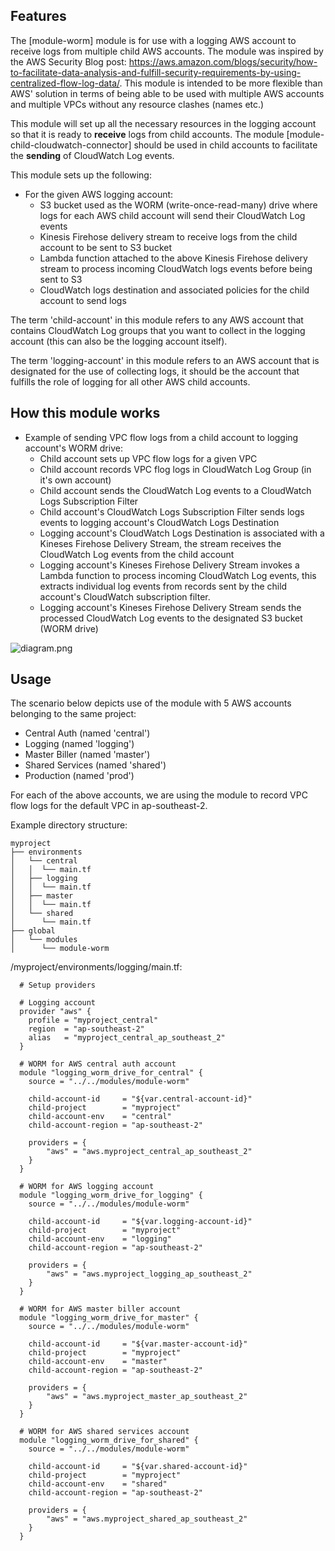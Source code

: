 ## Features

The [module-worm] module is for use with a logging AWS account to receive logs from multiple child AWS accounts. The module was inspired by the AWS Security Blog post: https://aws.amazon.com/blogs/security/how-to-facilitate-data-analysis-and-fulfill-security-requirements-by-using-centralized-flow-log-data/. This module is intended to be more flexible than AWS' solution in terms of being able to be used with multiple AWS accounts and multiple VPCs without any resource clashes (names etc.)

This module will set up all the necessary resources in the logging account so that it is ready to **receive** logs from child accounts. The module [module-child-cloudwatch-connector] should be used in child accounts to facilitate the **sending** of CloudWatch Log events.

This module sets up the following:

* For the given AWS logging account:
    * S3 bucket used as the WORM (write-once-read-many) drive where logs for each AWS child account will send their CloudWatch Log events
    * Kinesis Firehose delivery stream to receive logs from the child account to be sent to S3 bucket
    * Lambda function attached to the above Kinesis Firehose delivery stream to process incoming CloudWatch logs events before being sent to S3
    * CloudWatch logs destination and associated policies for the child account to send logs

The term 'child-account' in this module refers to any AWS account that contains CloudWatch Log groups that you want to collect in the logging account (this can also be the logging account itself).

The term 'logging-account' in this module refers to an AWS account that is designated for the use of collecting logs, it should be the account that fulfills the role of logging for all other AWS child accounts.

## How this module works

* Example of sending VPC flow logs from a child account to logging account's WORM drive:
    * Child account sets up VPC flow logs for a given VPC
    * Child account records VPC flog logs in CloudWatch Log Group (in it's own account)
    * Child account sends the CloudWatch Log events to a CloudWatch Logs Subscription Filter
    * Child account's CloudWatch Logs Subscription Filter sends logs events to logging account's CloudWatch Logs Destination
    * Logging account's CloudWatch Logs Destination is associated with a Kineses Firehose Delivery Stream, the stream receives the CloudWatch Log events from the child account
    * Logging account's Kineses Firehose Delivery Stream invokes a Lambda function to process incoming CloudWatch Log events, this extracts individual log events from records sent by the child account's CloudWatch subscription filter.
    * Logging account's Kineses Firehose Delivery Stream sends the processed CloudWatch Log events to the designated S3 bucket (WORM drive)

![diagram.png](https://bitbucket.org/strutdigital/s-toolbox/raw/master/terraform/module-worm/diagram.png)

## Usage

The scenario below depicts use of the module with 5 AWS accounts belonging to the same project:
* Central Auth (named 'central')
* Logging (named 'logging')
* Master Biller (named 'master')
* Shared Services (named 'shared')
* Production (named 'prod')

For each of the above accounts, we are using the module to record VPC flow logs for the default VPC in ap-southeast-2.

Example directory structure:
```
myproject
├── environments
│   └── central
│   │  └── main.tf
│   ├── logging
│   │  └── main.tf
│   ├── master
│   │  └── main.tf
│   └── shared
│      └── main.tf
├── global
│   └── modules
│      └── module-worm
```

/myproject/environments/logging/main.tf:
```
  # Setup providers

  # Logging account
  provider "aws" {
    profile = "myproject_central"
    region  = "ap-southeast-2"
    alias   = "myproject_central_ap_southeast_2"
  }

  # WORM for AWS central auth account
  module "logging_worm_drive_for_central" {
    source = "../../modules/module-worm"

    child-account-id     = "${var.central-account-id}"
    child-project        = "myproject"
    child-account-env    = "central"
    child-account-region = "ap-southeast-2"

    providers = {
        "aws" = "aws.myproject_central_ap_southeast_2"
    }
  }
  
  # WORM for AWS logging account
  module "logging_worm_drive_for_logging" {
    source = "../../modules/module-worm"

    child-account-id     = "${var.logging-account-id}"
    child-project        = "myproject"
    child-account-env    = "logging"
    child-account-region = "ap-southeast-2"

    providers = {
        "aws" = "aws.myproject_logging_ap_southeast_2"
    }
  }

  # WORM for AWS master biller account
  module "logging_worm_drive_for_master" {
    source = "../../modules/module-worm"

    child-account-id     = "${var.master-account-id}"
    child-project        = "myproject"
    child-account-env    = "master"
    child-account-region = "ap-southeast-2"

    providers = {
        "aws" = "aws.myproject_master_ap_southeast_2"
    }
  }

  # WORM for AWS shared services account
  module "logging_worm_drive_for_shared" {
    source = "../../modules/module-worm"

    child-account-id     = "${var.shared-account-id}"
    child-project        = "myproject"
    child-account-env    = "shared"
    child-account-region = "ap-southeast-2"

    providers = {
        "aws" = "aws.myproject_shared_ap_southeast_2"
    }
  }
```
